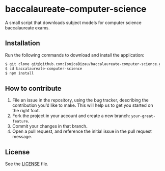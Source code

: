 # baccalaureate-computer-science
A small script that downloads subject models for computer science baccalaureate exams.

## Installation
Run the following commands to download and install the application:

```sh
$ git clone git@github.com:IonicaBizau/baccalaureate-computer-science.git baccalaureate-computer-science
$ cd baccalaureate-computer-science
$ npm install
```

## How to contribute

1. File an issue in the repository, using the bug tracker, describing the
   contribution you'd like to make. This will help us to get you started on the
   right foot.
2. Fork the project in your account and create a new branch:
   `your-great-feature`.
3. Commit your changes in that branch.
4. Open a pull request, and reference the initial issue in the pull request
   message.

## License
See the [LICENSE](./LICENSE) file.
